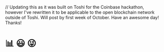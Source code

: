 // Updating this as it was built on Toshi for the Coinbase hackathon, however I've rewritten it to be applicable to the open blockchain network outside of Toshi. Will post by first week of October. Have an awesome day! Thanks! 

# 📊 😃 😜
